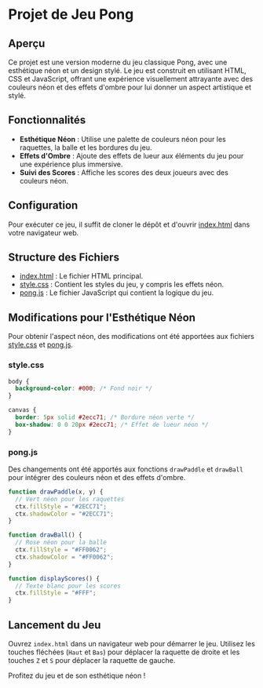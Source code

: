 # Projet de Jeu Pong

## Aperçu

Ce projet est une version moderne du jeu classique Pong, avec une esthétique néon et un design stylé. Le jeu est construit en utilisant HTML, CSS et JavaScript, offrant une expérience visuellement attrayante avec des couleurs néon et des effets d'ombre pour lui donner un aspect artistique et stylé.

## Fonctionnalités

- **Esthétique Néon** : Utilise une palette de couleurs néon pour les raquettes, la balle et les bordures du jeu.
- **Effets d'Ombre** : Ajoute des effets de lueur aux éléments du jeu pour une expérience plus immersive.
- **Suivi des Scores** : Affiche les scores des deux joueurs avec des couleurs néon.

## Configuration

Pour exécuter ce jeu, il suffit de cloner le dépôt et d'ouvrir [index.html](https://github.com/dorian-bucaille/Pong/blob/main/index.html) dans votre navigateur web.

## Structure des Fichiers

- [index.html](https://github.com/dorian-bucaille/Pong/blob/main/index.html) : Le fichier HTML principal.
- [style.css](https://github.com/dorian-bucaille/Pong/blob/main/style.css) : Contient les styles du jeu, y compris les effets néon.
- [pong.js](https://github.com/dorian-bucaille/Pong/blob/main/pong.js) : Le fichier JavaScript qui contient la logique du jeu.

## Modifications pour l'Esthétique Néon

Pour obtenir l'aspect néon, des modifications ont été apportées aux fichiers [style.css](https://github.com/dorian-bucaille/Pong/blob/main/style.css) et [pong.js](https://github.com/dorian-bucaille/Pong/blob/main/pong.js).

### style.css

```css
body {
  background-color: #000; /* Fond noir */
}

canvas {
  border: 5px solid #2ecc71; /* Bordure néon verte */
  box-shadow: 0 0 20px #2ecc71; /* Effet de lueur néon */
}
```

### pong.js

Des changements ont été apportés aux fonctions `drawPaddle` et `drawBall` pour intégrer des couleurs néon et des effets d'ombre.

```javascript
function drawPaddle(x, y) {
  // Vert néon pour les raquettes
  ctx.fillStyle = "#2ECC71";
  ctx.shadowColor = "#2ECC71";
}

function drawBall() {
  // Rose néon pour la balle
  ctx.fillStyle = "#FF0062";
  ctx.shadowColor = "#FF0062";
}

function displayScores() {
  // Texte blanc pour les scores
  ctx.fillStyle = "#FFF";
}
```

## Lancement du Jeu

Ouvrez `index.html` dans un navigateur web pour démarrer le jeu. Utilisez les touches fléchées (`Haut` et `Bas`) pour déplacer la raquette de droite et les touches `Z` et `S` pour déplacer la raquette de gauche.

Profitez du jeu et de son esthétique néon !
